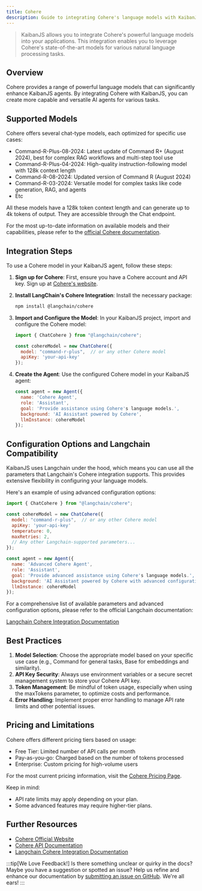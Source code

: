 ```yaml
---
title: Cohere
description: Guide to integrating Cohere's language models with KaibanJS
---
```


> KaibanJS allows you to integrate Cohere's powerful language models into your applications. This integration enables you to leverage Cohere's state-of-the-art models for various natural language processing tasks.

## Overview

Cohere provides a range of powerful language models that can significantly enhance KaibanJS agents. By integrating Cohere with KaibanJS, you can create more capable and versatile AI agents for various tasks.

## Supported Models

Cohere offers several chat-type models, each optimized for specific use cases:

- Command-R-Plus-08-2024: Latest update of Command R+ (August 2024), best for complex RAG workflows and multi-step tool use
- Command-R-Plus-04-2024: High-quality instruction-following model with 128k context length
- Command-R-08-2024: Updated version of Command R (August 2024)
- Command-R-03-2024: Versatile model for complex tasks like code generation, RAG, and agents
- Etc

All these models have a 128k token context length and can generate up to 4k tokens of output. They are accessible through the Chat endpoint.

For the most up-to-date information on available models and their capabilities, please refer to the [official Cohere documentation](https://docs.cohere.com/docs/models).

## Integration Steps

To use a Cohere model in your KaibanJS agent, follow these steps:

1. **Sign up for Cohere**: First, ensure you have a Cohere account and API key. Sign up at [Cohere's website](https://cohere.com/).

2. **Install LangChain's Cohere Integration**: Install the necessary package:

   ```bash
   npm install @langchain/cohere
   ```

3. **Import and Configure the Model**: In your KaibanJS project, import and configure the Cohere model:

   ```javascript
   import { ChatCohere } from "@langchain/cohere";

   const cohereModel = new ChatCohere({
     model: "command-r-plus",  // or any other Cohere model
     apiKey: 'your-api-key'
   });
   ```

4. **Create the Agent**: Use the configured Cohere model in your KaibanJS agent:

   ```javascript
   const agent = new Agent({
     name: 'Cohere Agent',
     role: 'Assistant',
     goal: 'Provide assistance using Cohere's language models.',
     background: 'AI Assistant powered by Cohere',
     llmInstance: cohereModel
   });
   ```

## Configuration Options and Langchain Compatibility

KaibanJS uses Langchain under the hood, which means you can use all the parameters that Langchain's Cohere integration supports. This provides extensive flexibility in configuring your language models.

Here's an example of using advanced configuration options:

```javascript
import { ChatCohere } from "@langchain/cohere";

const cohereModel = new ChatCohere({
  model: "command-r-plus",  // or any other Cohere model
  apiKey: 'your-api-key'
  temperature: 0,
  maxRetries: 2,
  // Any other Langchain-supported parameters...
});

const agent = new Agent({
  name: 'Advanced Cohere Agent',
  role: 'Assistant',
  goal: 'Provide advanced assistance using Cohere's language models.',
  background: 'AI Assistant powered by Cohere with advanced configuration',
  llmInstance: cohereModel
});
```

For a comprehensive list of available parameters and advanced configuration options, please refer to the official Langchain documentation:

[Langchain Cohere Integration Documentation](https://js.langchain.com/docs/integrations/chat/cohere)

## Best Practices

1. **Model Selection**: Choose the appropriate model based on your specific use case (e.g., Command for general tasks, Base for embeddings and similarity).
2. **API Key Security**: Always use environment variables or a secure secret management system to store your Cohere API key.
3. **Token Management**: Be mindful of token usage, especially when using the maxTokens parameter, to optimize costs and performance.
4. **Error Handling**: Implement proper error handling to manage API rate limits and other potential issues.

## Pricing and Limitations

Cohere offers different pricing tiers based on usage:

- Free Tier: Limited number of API calls per month
- Pay-as-you-go: Charged based on the number of tokens processed
- Enterprise: Custom pricing for high-volume users

For the most current pricing information, visit the [Cohere Pricing Page](https://cohere.com/pricing).

Keep in mind:
- API rate limits may apply depending on your plan.
- Some advanced features may require higher-tier plans.

## Further Resources

- [Cohere Official Website](https://cohere.com/)
- [Cohere API Documentation](https://docs.cohere.com/reference/about)
- [Langchain Cohere Integration Documentation](https://js.langchain.com/docs/integrations/chat/cohere)

:::tip[We Love Feedback!]
Is there something unclear or quirky in the docs? Maybe you have a suggestion or spotted an issue? Help us refine and enhance our documentation by [submitting an issue on GitHub](https://github.com/kaiban-ai/KaibanJS/issues). We're all ears!
:::